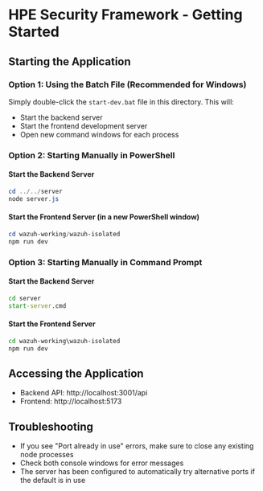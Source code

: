 # HPE Security Framework - Getting Started

## Starting the Application

### Option 1: Using the Batch File (Recommended for Windows)
Simply double-click the `start-dev.bat` file in this directory. This will:
- Start the backend server
- Start the frontend development server
- Open new command windows for each process

### Option 2: Starting Manually in PowerShell

#### Start the Backend Server
```powershell
cd ../../server
node server.js
```

#### Start the Frontend Server (in a new PowerShell window)
```powershell
cd wazuh-working/wazuh-isolated
npm run dev
```

### Option 3: Starting Manually in Command Prompt

#### Start the Backend Server
```cmd
cd server
start-server.cmd
```

#### Start the Frontend Server
```cmd
cd wazuh-working\wazuh-isolated
npm run dev
```

## Accessing the Application
- Backend API: http://localhost:3001/api
- Frontend: http://localhost:5173

## Troubleshooting
- If you see "Port already in use" errors, make sure to close any existing node processes
- Check both console windows for error messages
- The server has been configured to automatically try alternative ports if the default is in use 